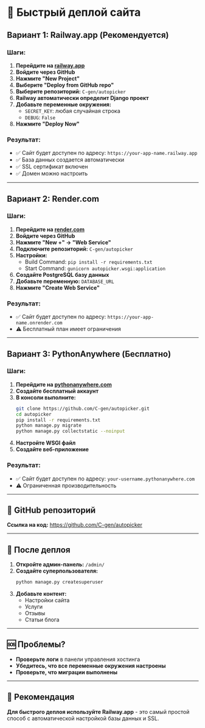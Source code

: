 # 🚀 Быстрый деплой сайта

## Вариант 1: Railway.app (Рекомендуется)

### Шаги:
1. **Перейдите на [railway.app](https://railway.app)**
2. **Войдите через GitHub**
3. **Нажмите "New Project"**
4. **Выберите "Deploy from GitHub repo"**
5. **Выберите репозиторий:** `C-gen/autopicker`
6. **Railway автоматически определит Django проект**
7. **Добавьте переменные окружения:**
   - `SECRET_KEY`: любая случайная строка
   - `DEBUG`: `False`
8. **Нажмите "Deploy Now"**

### Результат:
- ✅ Сайт будет доступен по адресу: `https://your-app-name.railway.app`
- ✅ База данных создается автоматически
- ✅ SSL сертификат включен
- ✅ Домен можно настроить

---

## Вариант 2: Render.com

### Шаги:
1. **Перейдите на [render.com](https://render.com)**
2. **Войдите через GitHub**
3. **Нажмите "New +" → "Web Service"**
4. **Подключите репозиторий:** `C-gen/autopicker`
5. **Настройки:**
   - Build Command: `pip install -r requirements.txt`
   - Start Command: `gunicorn autopicker.wsgi:application`
6. **Создайте PostgreSQL базу данных**
7. **Добавьте переменную:** `DATABASE_URL`
8. **Нажмите "Create Web Service"**

### Результат:
- ✅ Сайт будет доступен по адресу: `https://your-app-name.onrender.com`
- ⚠️ Бесплатный план имеет ограничения

---

## Вариант 3: PythonAnywhere (Бесплатно)

### Шаги:
1. **Перейдите на [pythonanywhere.com](https://pythonanywhere.com)**
2. **Создайте бесплатный аккаунт**
3. **В консоли выполните:**
   ```bash
   git clone https://github.com/C-gen/autopicker.git
   cd autopicker
   pip install -r requirements.txt
   python manage.py migrate
   python manage.py collectstatic --noinput
   ```
4. **Настройте WSGI файл**
5. **Создайте веб-приложение**

### Результат:
- ✅ Сайт будет доступен по адресу: `your-username.pythonanywhere.com`
- ⚠️ Ограниченная производительность

---

## 🔗 GitHub репозиторий

**Ссылка на код:** https://github.com/C-gen/autopicker

---

## 📝 После деплоя

1. **Откройте админ-панель:** `/admin/`
2. **Создайте суперпользователя:**
   ```bash
   python manage.py createsuperuser
   ```
3. **Добавьте контент:**
   - Настройки сайта
   - Услуги
   - Отзывы
   - Статьи блога

---

## 🆘 Проблемы?

- **Проверьте логи** в панели управления хостинга
- **Убедитесь, что все переменные окружения настроены**
- **Проверьте, что миграции выполнены**

---

## 🎯 Рекомендация

**Для быстрого деплоя используйте Railway.app** - это самый простой способ с автоматической настройкой базы данных и SSL. 